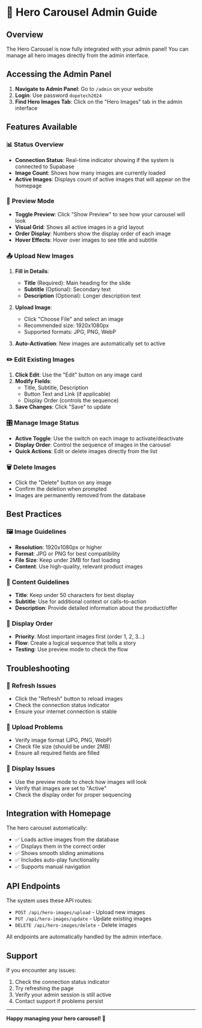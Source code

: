 # 🎠 Hero Carousel Admin Guide

## Overview
The Hero Carousel is now fully integrated with your admin panel! You can manage all hero images directly from the admin interface.

## Accessing the Admin Panel

1. **Navigate to Admin Panel**: Go to `/admin` on your website
2. **Login**: Use password `dopetech2024`
3. **Find Hero Images Tab**: Click on the "Hero Images" tab in the admin interface

## Features Available

### 📊 **Status Overview**
- **Connection Status**: Real-time indicator showing if the system is connected to Supabase
- **Image Count**: Shows how many images are currently loaded
- **Active Images**: Displays count of active images that will appear on the homepage

### 👀 **Preview Mode**
- **Toggle Preview**: Click "Show Preview" to see how your carousel will look
- **Visual Grid**: Shows all active images in a grid layout
- **Order Display**: Numbers show the display order of each image
- **Hover Effects**: Hover over images to see title and subtitle

### 📤 **Upload New Images**

1. **Fill in Details**:
   - **Title** (Required): Main heading for the slide
   - **Subtitle** (Optional): Secondary text
   - **Description** (Optional): Longer description text

2. **Upload Image**:
   - Click "Choose File" and select an image
   - Recommended size: 1920x1080px
   - Supported formats: JPG, PNG, WebP

3. **Auto-Activation**: New images are automatically set to active

### ✏️ **Edit Existing Images**

1. **Click Edit**: Use the "Edit" button on any image card
2. **Modify Fields**:
   - Title, Subtitle, Description
   - Button Text and Link (if applicable)
   - Display Order (controls the sequence)
3. **Save Changes**: Click "Save" to update

### 🎛️ **Manage Image Status**

- **Active Toggle**: Use the switch on each image to activate/deactivate
- **Display Order**: Control the sequence of images in the carousel
- **Quick Actions**: Edit or delete images directly from the list

### 🗑️ **Delete Images**

- Click the "Delete" button on any image
- Confirm the deletion when prompted
- Images are permanently removed from the database

## Best Practices

### 🖼️ **Image Guidelines**
- **Resolution**: 1920x1080px or higher
- **Format**: JPG or PNG for best compatibility
- **File Size**: Keep under 2MB for fast loading
- **Content**: Use high-quality, relevant product images

### 📝 **Content Guidelines**
- **Title**: Keep under 50 characters for best display
- **Subtitle**: Use for additional context or calls-to-action
- **Description**: Provide detailed information about the product/offer

### 🎯 **Display Order**
- **Priority**: Most important images first (order 1, 2, 3...)
- **Flow**: Create a logical sequence that tells a story
- **Testing**: Use preview mode to check the flow

## Troubleshooting

### 🔄 **Refresh Issues**
- Click the "Refresh" button to reload images
- Check the connection status indicator
- Ensure your internet connection is stable

### 📸 **Upload Problems**
- Verify image format (JPG, PNG, WebP)
- Check file size (should be under 2MB)
- Ensure all required fields are filled

### 🎨 **Display Issues**
- Use the preview mode to check how images will look
- Verify that images are set to "Active"
- Check the display order for proper sequencing

## Integration with Homepage

The hero carousel automatically:
- ✅ Loads active images from the database
- ✅ Displays them in the correct order
- ✅ Shows smooth sliding animations
- ✅ Includes auto-play functionality
- ✅ Supports manual navigation

## API Endpoints

The system uses these API routes:
- `POST /api/hero-images/upload` - Upload new images
- `PUT /api/hero-images/update` - Update existing images
- `DELETE /api/hero-images/delete` - Delete images

All endpoints are automatically handled by the admin interface.

## Support

If you encounter any issues:
1. Check the connection status indicator
2. Try refreshing the page
3. Verify your admin session is still active
4. Contact support if problems persist

---

**Happy managing your hero carousel! 🚀**
